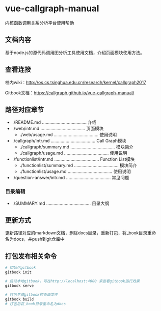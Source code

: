 # vue-callgraph-manual

内核函数调用关系分析平台使用帮助

## 文档内容

基于node.js的源代码调用图分析工具使用文档，介绍页面模块使用方法。

## 查看连接

校内wiki：<http://os.cs.tsinghua.edu.cn/research/kernel/callgraph2017>

Gitbook文档：<https://callgraph.github.io/vue-callgraph-manual/>

## 路径对应章节

* ./README.md ……………………………… 介绍
* ./web/intr.md ……………………………… 页面模块
  * ./web/usage.md ……………………………… 使用说明
* ./callgraph/intr.md ……………………………… Call Graph模块
  * ./callgraph/summary.md ……………………………… 模块简介
  * ./callgraph/usage.md ……………………………… 使用说明
* ./functionlist/intr.md ……………………………… Function List模块
    * ./functionlist/summary.md ……………………………… 模块简介
    * ./functionlist/usage.md ……………………………… 使用说明
* ./question-answer/intr.md ……………………………… 常见问题

### 目录编辑

* ./SUMMARY.md ……………………………… 目录大纲

## 更新方式

更新路径对应的markdown文档，删除docs目录，重新打包，将_book目录重命名为docs，并push到git仓库中

## 打包发布相关命令

```sh
# 初始化gitbook
gitbook init

# 启动本地gitbook，可在http://localhost:4000 来查看gitbook运行效果
gitbook serve

# 打包生成gitbook的页面文件
gitbook build
# 打包后将_book目录重命名为docs

```